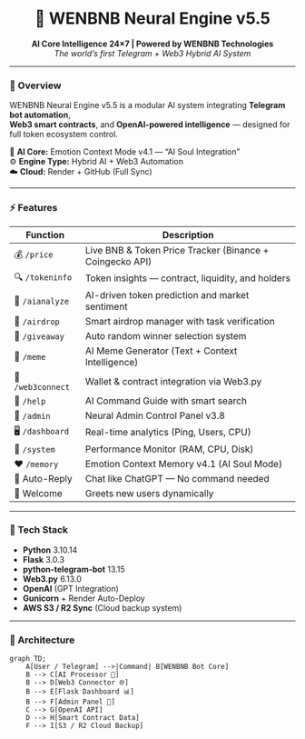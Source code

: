 <h1 align="center">🚀 WENBNB Neural Engine v5.5</h1>

<p align="center">
  <b>AI Core Intelligence 24×7 | Powered by WENBNB Technologies</b><br>
  <i>The world’s first Telegram + Web3 Hybrid AI System</i>
</p>

---

### 🧩 Overview
WENBNB Neural Engine v5.5 is a modular AI system integrating **Telegram bot automation**,  
**Web3 smart contracts**, and **OpenAI-powered intelligence** — designed for full token ecosystem control.

🧠 **AI Core:** Emotion Context Mode v4.1 — “AI Soul Integration”  
⚙️ **Engine Type:** Hybrid AI + Web3 Automation  
☁️ **Cloud:** Render + GitHub (Full Sync)

---

### ⚡ Features
| Function | Description |
|-----------|-------------|
| 💰 `/price` | Live BNB & Token Price Tracker (Binance + Coingecko API) |
| 🔍 `/tokeninfo` | Token insights — contract, liquidity, and holders |
| 🤖 `/aianalyze` | AI-driven token prediction and market sentiment |
| 🎁 `/airdrop` | Smart airdrop manager with task verification |
| 🎉 `/giveaway` | Auto random winner selection system |
| 🧠 `/meme` | AI Meme Generator (Text + Context Intelligence) |
| 🔐 `/web3connect` | Wallet & contract integration via Web3.py |
| 🧩 `/help` | AI Command Guide with smart search |
| 🧍 `/admin` | Neural Admin Control Panel v3.8 |
| 🖥️ `/dashboard` | Real-time analytics (Ping, Users, CPU) |
| 🧾 `/system` | Performance Monitor (RAM, CPU, Disk) |
| ❤️ `/memory` | Emotion Context Memory v4.1 (AI Soul Mode) |
| 💬 Auto-Reply | Chat like ChatGPT — No command needed |
| 👋 Welcome | Greets new users dynamically |

---

### 🔗 Tech Stack
- **Python** 3.10.14  
- **Flask** 3.0.3  
- **python-telegram-bot** 13.15  
- **Web3.py** 6.13.0  
- **OpenAI** (GPT Integration)  
- **Gunicorn** + Render Auto-Deploy  
- **AWS S3 / R2 Sync** (Cloud backup system)  

---

### 🧠 Architecture
```mermaid
graph TD;
    A[User / Telegram] -->|Command| B[WENBNB Bot Core]
    B --> C[AI Processor 🧠]
    B --> D[Web3 Connector 🌐]
    B --> E[Flask Dashboard 📊]
    B --> F[Admin Panel 🔐]
    C --> G[OpenAI API]
    D --> H[Smart Contract Data]
    F --> I[S3 / R2 Cloud Backup]
